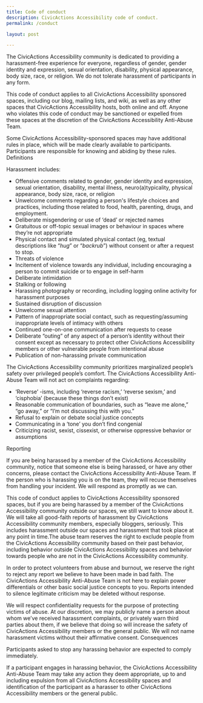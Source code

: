 ```yaml
---
title: Code of conduct
description: CivicActions Accessibility code of conduct.
permalink: /conduct

layout: post

---
```


The CivicActions Accessibility community is dedicated to providing a harassment-free experience for everyone, regardless of gender, gender identity and expression, sexual orientation, disability, physical appearance, body size, race, or religion. We do not tolerate harassment of participants in any form.

This code of conduct applies to all CivicActions Accessibility sponsored spaces, including our blog, mailing lists, and wiki, as well as any other spaces that CivicActions Accessibility hosts, both online and off. Anyone who violates this code of conduct may be sanctioned or expelled from these spaces at the discretion of the CivicActions Accessibility Anti-Abuse Team.

Some CivicActions Accessibility-sponsored spaces may have additional rules in place, which will be made clearly available to participants. Participants are responsible for knowing and abiding by these rules.
Definitions

Harassment includes:

* Offensive comments related to gender, gender identity and expression, sexual orientation, disability, mental illness, neuro(a)typicality, physical appearance, body size, race, or religion
* Unwelcome comments regarding a person's lifestyle choices and practices, including those related to food, health, parenting, drugs, and employment.
* Deliberate misgendering or use of ‘dead’ or rejected names
* Gratuitous or off-topic sexual images or behaviour  in spaces where they’re not appropriate
* Physical contact and simulated physical contact (eg, textual descriptions like “*hug*” or “*backrub*”) without consent or after a request to stop.
* Threats of violence
* Incitement of violence towards any individual, including encouraging a person to commit suicide or to engage in self-harm
* Deliberate intimidation
* Stalking or following
* Harassing photography or recording, including logging online activity for harassment purposes
* Sustained disruption of discussion
* Unwelcome sexual attention
* Pattern of inappropriate social contact, such as requesting/assuming inappropriate levels of intimacy with others
* Continued one-on-one communication after requests to cease
* Deliberate “outing” of any aspect of a person’s identity without their consent except as necessary to protect other CivicActions Accessibility members or other vulnerable people from intentional abuse
* Publication of non-harassing private communication

The CivicActions Accessibility community prioritizes marginalized people’s safety over privileged people’s comfort. The CivicActions Accessibility Anti-Abuse Team will not act on complaints regarding:

* ‘Reverse’ -isms, including ‘reverse racism,’ ‘reverse sexism,’ and ‘cisphobia’ (because these things don’t exist)
* Reasonable communication of boundaries, such as “leave me alone,” “go away,” or “I’m not discussing this with you.”
* Refusal to explain or debate social justice concepts
* Communicating in a ‘tone’ you don’t find congenial
* Criticizing racist, sexist, cissexist, or otherwise oppressive behavior or assumptions

Reporting

If you are being harassed by a member of the CivicActions Accessibility community, notice that someone else is being harassed, or have any other concerns, please contact the CivicActions Accessibility Anti-Abuse Team. If the person who is harassing you is on the team, they will recuse themselves from handling your incident. We will respond as promptly as we can.

This code of conduct applies to CivicActions Accessibility sponsored spaces, but if you are being harassed by a member of the CivicActions Accessibility community outside our spaces, we still want to know about it. We will take all good-faith reports of harassment by CivicActions Accessibility community members, especially bloggers, seriously. This includes harassment outside our spaces and harassment that took place at any point in time.The abuse team reserves the right to exclude people from the CivicActions Accessibility community based on their past behavior, including behavior outside CivicActions Accessibility spaces and behavior towards people who are not in the CivicActions Accessibility community.

In order to protect volunteers from abuse and burnout, we reserve the right to reject any report we believe to have been made in bad faith. The CivicActions Accessibility Anti-Abuse Team is not here to explain power differentials or other basic social justice concepts to you. Reports intended to silence legitimate criticism may be deleted without response.

We will respect confidentiality requests for the purpose of protecting victims of abuse. At our discretion, we may publicly name a person about whom we’ve received harassment complaints, or privately warn third parties about them, if we believe that doing so will increase the safety of CivicActions Accessibility members or the general public. We will not name harassment victims without their affirmative consent.
Consequences

Participants asked to stop any harassing behavior are expected to comply immediately.

If a participant engages in harassing behavior, the CivicActions Accessibility Anti-Abuse Team may take any action they deem appropriate, up to and including expulsion from all CivicActions Accessibility spaces and identification of the participant as a harasser to other CivicActions Accessibility members or the general public.
